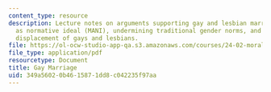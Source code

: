 ```yaml
---
content_type: resource
description: Lecture notes on arguments supporting gay and lesbian marriage, marriage
  as normative ideal (MANI), undermining traditional gender norms, and the unjust
  displacement of gays and lesbians.
file: https://ol-ocw-studio-app-qa.s3.amazonaws.com/courses/24-02-moral-problems-and-the-good-life-fall-2008/349a56020b4615871dd8c042235f97aa_lec_25.pdf
file_type: application/pdf
resourcetype: Document
title: Gay Marriage
uid: 349a5602-0b46-1587-1dd8-c042235f97aa
---
```

